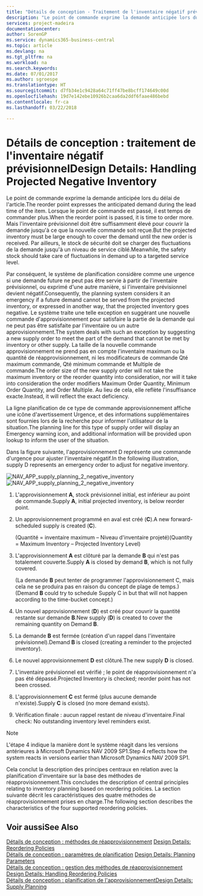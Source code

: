 ```yaml
---
title: "Détails de conception - Traitement de l'inventaire négatif prévisionnel | Microsoft Docs"
description: "Le point de commande exprime la demande anticipée lors du délai de l'article. Lorsque le point de commande est passé, il est temps de commander plus. Mais l'inventaire prévisionnel doit être suffisamment élevé pour couvrir la demande jusqu'à ce que la nouvelle commande soit reçue. Par ailleurs, le stock de sécurité doit se charger des fluctuations de la demande jusqu'à un niveau de service ciblé."
services: project-madeira
documentationcenter: 
author: SorenGP
ms.service: dynamics365-business-central
ms.topic: article
ms.devlang: na
ms.tgt_pltfrm: na
ms.workload: na
ms.search.keywords: 
ms.date: 07/01/2017
ms.author: sgroespe
ms.translationtype: HT
ms.sourcegitcommit: d7fb34e1c9428a64c71ff47be8bcff174649c00d
ms.openlocfilehash: 19d7e142ebe10926b2caa6da2ddf6faae486bebd
ms.contentlocale: fr-ca
ms.lasthandoff: 03/22/2018

---
```

# <a name="design-details-handling-projected-negative-inventory"></a><span data-ttu-id="6dc1e-106">Détails de conception : traitement de l'inventaire négatif prévisionnel</span><span class="sxs-lookup"><span data-stu-id="6dc1e-106">Design Details: Handling Projected Negative Inventory</span></span>
<span data-ttu-id="6dc1e-107">Le point de commande exprime la demande anticipée lors du délai de l'article.</span><span class="sxs-lookup"><span data-stu-id="6dc1e-107">The reorder point expresses the anticipated demand during the lead time of the item.</span></span> <span data-ttu-id="6dc1e-108">Lorsque le point de commande est passé, il est temps de commander plus.</span><span class="sxs-lookup"><span data-stu-id="6dc1e-108">When the reorder point is passed, it is time to order more.</span></span> <span data-ttu-id="6dc1e-109">Mais l'inventaire prévisionnel doit être suffisamment élevé pour couvrir la demande jusqu'à ce que la nouvelle commande soit reçue.</span><span class="sxs-lookup"><span data-stu-id="6dc1e-109">But the projected inventory must be large enough to cover the demand until the new order is received.</span></span> <span data-ttu-id="6dc1e-110">Par ailleurs, le stock de sécurité doit se charger des fluctuations de la demande jusqu'à un niveau de service ciblé.</span><span class="sxs-lookup"><span data-stu-id="6dc1e-110">Meanwhile, the safety stock should take care of fluctuations in demand up to a targeted service level.</span></span>  

 <span data-ttu-id="6dc1e-111">Par conséquent, le système de planification considère comme une urgence si une demande future ne peut pas être servie à partir de l'inventaire prévisionnel, ou exprimé d'une autre manière, si l'inventaire prévisionnel devient négatif.</span><span class="sxs-lookup"><span data-stu-id="6dc1e-111">Consequently, the planning system considers it an emergency if a future demand cannot be served from the projected inventory, or expressed in another way, that the projected inventory goes negative.</span></span> <span data-ttu-id="6dc1e-112">Le système traite une telle exception en suggérant une nouvelle commande d'approvisionnement pour satisfaire la partie de la demande qui ne peut pas être satisfaite par l'inventaire ou un autre approvisionnement.</span><span class="sxs-lookup"><span data-stu-id="6dc1e-112">The system deals with such an exception by suggesting a new supply order to meet the part of the demand that cannot be met by inventory or other supply.</span></span> <span data-ttu-id="6dc1e-113">La taille de la nouvelle commande approvisionnement ne prend pas en compte l'inventaire maximum ou la quantité de réapprovisionnement, ni les modificateurs de commande Qté maximum commande, Qté minimum commande et Multiple de commande.</span><span class="sxs-lookup"><span data-stu-id="6dc1e-113">The order size of the new supply order will not take the maximum inventory or the reorder quantity into consideration, nor will it take into consideration the order modifiers Maximum Order Quantity, Minimum Order Quantity, and Order Multiple.</span></span> <span data-ttu-id="6dc1e-114">Au lieu de cela, elle reflète l'insuffisance exacte.</span><span class="sxs-lookup"><span data-stu-id="6dc1e-114">Instead, it will reflect the exact deficiency.</span></span>  

 <span data-ttu-id="6dc1e-115">La ligne planification de ce type de commande approvisionnement affiche une icône d'avertissement Urgence, et des informations supplémentaires sont fournies lors de la recherche pour informer l'utilisateur de la situation.</span><span class="sxs-lookup"><span data-stu-id="6dc1e-115">The planning line for this type of supply order will display an Emergency warning icon, and additional information will be provided upon lookup to inform the user of the situation.</span></span>  

 <span data-ttu-id="6dc1e-116">Dans la figure suivante, l'approvisionnement D représente une commande d'urgence pour ajuster l'inventaire négatif.</span><span class="sxs-lookup"><span data-stu-id="6dc1e-116">In the following illustration, supply D represents an emergency order to adjust for negative inventory.</span></span>  

 <span data-ttu-id="6dc1e-117">![](media/nav_app_supply_planning_2_negative_inventory.png "NAV_APP_supply_planning_2_negative_inventory")</span><span class="sxs-lookup"><span data-stu-id="6dc1e-117">![](media/nav_app_supply_planning_2_negative_inventory.png "NAV_APP_supply_planning_2_negative_inventory")</span></span>  

1.  <span data-ttu-id="6dc1e-118">L'approvisionnement **A**, stock prévisionnel initial, est inférieur au point de commande.</span><span class="sxs-lookup"><span data-stu-id="6dc1e-118">Supply **A**, initial projected inventory, is below reorder point.</span></span>  

2.  <span data-ttu-id="6dc1e-119">Un approvisionnement programmé en aval est créé (**C**).</span><span class="sxs-lookup"><span data-stu-id="6dc1e-119">A new forward-scheduled supply is created (**C**).</span></span>  

     <span data-ttu-id="6dc1e-120">(Quantité = inventaire maximum – Niveau d'inventaire projeté)</span><span class="sxs-lookup"><span data-stu-id="6dc1e-120">(Quantity = Maximum Inventory – Projected Inventory Level)</span></span>  

3.  <span data-ttu-id="6dc1e-121">L'approvisionnement **A** est clôturé par la demande **B** qui n'est pas totalement couverte.</span><span class="sxs-lookup"><span data-stu-id="6dc1e-121">Supply **A** is closed by demand **B**, which is not fully covered.</span></span>  

     <span data-ttu-id="6dc1e-122">(La demande **B** peut tenter de programmer l'approvisionnement C, mais cela ne se produira pas en raison du concept de plage de temps.)</span><span class="sxs-lookup"><span data-stu-id="6dc1e-122">(Demand **B** could try to schedule Supply C in but that will not happen according to the time-bucket concept.)</span></span>  

4.  <span data-ttu-id="6dc1e-123">Un nouvel approvisionnement (**D**) est créé pour couvrir la quantité restante sur demande **B**.</span><span class="sxs-lookup"><span data-stu-id="6dc1e-123">New supply (**D**) is created to cover the remaining quantity on Demand **B**.</span></span>  

5.  <span data-ttu-id="6dc1e-124">La demande **B** est fermée (création d'un rappel dans l'inventaire prévisionnel).</span><span class="sxs-lookup"><span data-stu-id="6dc1e-124">Demand **B** is closed (creating a reminder to the projected inventory).</span></span>  

6.  <span data-ttu-id="6dc1e-125">Le nouvel approvisionnement **D** est clôturé.</span><span class="sxs-lookup"><span data-stu-id="6dc1e-125">The new supply **D** is closed.</span></span>  

7.  <span data-ttu-id="6dc1e-126">L'inventaire prévisionnel est vérifié ; le point de réapprovisionnement n'a pas été dépassé.</span><span class="sxs-lookup"><span data-stu-id="6dc1e-126">Projected Inventory is checked; reorder point has not been crossed.</span></span>  

8.  <span data-ttu-id="6dc1e-127">L'approvisionnement **C** est fermé (plus aucune demande n'existe).</span><span class="sxs-lookup"><span data-stu-id="6dc1e-127">Supply **C** is closed (no more demand exists).</span></span>  

9. <span data-ttu-id="6dc1e-128">Vérification finale : aucun rappel restant de niveau d'inventaire.</span><span class="sxs-lookup"><span data-stu-id="6dc1e-128">Final check: No outstanding inventory level reminders exist.</span></span>  

> [!NOTE]  
>  <span data-ttu-id="6dc1e-129">L'étape 4 indique la manière dont le système réagit dans les versions antérieures à Microsoft Dynamics NAV 2009 SP1.</span><span class="sxs-lookup"><span data-stu-id="6dc1e-129">Step 4 reflects how the system reacts in versions earlier than Microsoft Dynamics NAV 2009 SP1.</span></span>  

 <span data-ttu-id="6dc1e-130">Cela conclut la description des principes centraux en relation avec la planification d'inventaire sur la base des méthodes de réapprovisionnement.</span><span class="sxs-lookup"><span data-stu-id="6dc1e-130">This concludes the description of central principles relating to inventory planning based on reordering policies.</span></span> <span data-ttu-id="6dc1e-131">La section suivante décrit les caractéristiques des quatre méthodes de réapprovisionnement prises en charge.</span><span class="sxs-lookup"><span data-stu-id="6dc1e-131">The following section describes the characteristics of the four supported reordering policies.</span></span>  

## <a name="see-also"></a><span data-ttu-id="6dc1e-132">Voir aussi</span><span class="sxs-lookup"><span data-stu-id="6dc1e-132">See Also</span></span>  
 <span data-ttu-id="6dc1e-133">[Détails de conception : méthodes de réapprovisionnement](design-details-reordering-policies.md) </span><span class="sxs-lookup"><span data-stu-id="6dc1e-133">[Design Details: Reordering Policies](design-details-reordering-policies.md) </span></span>  
 <span data-ttu-id="6dc1e-134">[Détails de conception : paramètres de planification](design-details-planning-parameters.md) </span><span class="sxs-lookup"><span data-stu-id="6dc1e-134">[Design Details: Planning Parameters](design-details-planning-parameters.md) </span></span>  
 <span data-ttu-id="6dc1e-135">[Détails de conception : gestion des méthodes de réapprovisionnement](design-details-handling-reordering-policies.md) </span><span class="sxs-lookup"><span data-stu-id="6dc1e-135">[Design Details: Handling Reordering Policies](design-details-handling-reordering-policies.md) </span></span>  
 [<span data-ttu-id="6dc1e-136">Détails de conception : planification de l'approvisionnement</span><span class="sxs-lookup"><span data-stu-id="6dc1e-136">Design Details: Supply Planning</span></span>](design-details-supply-planning.md)


